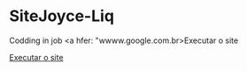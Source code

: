 # SiteJoyce-Liq
Codding in job
<a hfer: "wwww.google.com.br>Executar o site</a>


<a href="https://xandeprojetos.github.io/SiteJoyce-Liq/"> Executar o site